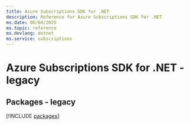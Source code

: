 ```yaml
---
title: Azure Subscriptions SDK for .NET
description: Reference for Azure Subscriptions SDK for .NET
ms.date: 06/04/2025
ms.topic: reference
ms.devlang: dotnet
ms.service: subscriptions
---
```

# Azure Subscriptions SDK for .NET - legacy
## Packages - legacy
[!INCLUDE [packages](subscriptions-index.md)]